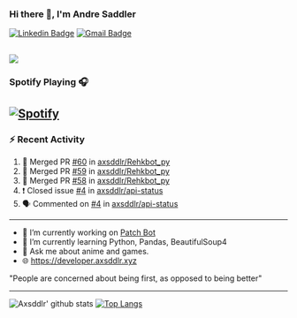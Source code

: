 ### Hi there 👋, I'm Andre Saddler
[![Linkedin Badge](https://img.shields.io/badge/-andrexsaddler-blue?style=flat-square&logo=Linkedin&logoColor=white&link=https://www.linkedin.com/in/andrexsaddler/)](https://www.linkedin.com/in/andrexsaddler/)
[![Gmail Badge](https://img.shields.io/badge/-contact@rehkloos.com-c14438?style=flat-square&logo=Gmail&logoColor=white&link=mailto:contact@rehkloos.com)](mailto:contact@rehkloos.com)

![](https://komarev.com/ghpvc/?username=axsddlr&color=dc143c)
---
### Spotify Playing 🎧

[![Spotify](https://novatorem.rehkloos.vercel.app/api/spotify)](https://open.spotify.com/user/Rehkloos)
---

### :zap: Recent Activity

<!--START_SECTION:activity-->
1. 🎉 Merged PR [#60](https://github.com/axsddlr/Rehkbot_py/pull/60) in [axsddlr/Rehkbot_py](https://github.com/axsddlr/Rehkbot_py)
2. 🎉 Merged PR [#59](https://github.com/axsddlr/Rehkbot_py/pull/59) in [axsddlr/Rehkbot_py](https://github.com/axsddlr/Rehkbot_py)
3. 🎉 Merged PR [#58](https://github.com/axsddlr/Rehkbot_py/pull/58) in [axsddlr/Rehkbot_py](https://github.com/axsddlr/Rehkbot_py)
4. ❗️ Closed issue [#4](https://github.com/axsddlr/api-status/issues/4) in [axsddlr/api-status](https://github.com/axsddlr/api-status)
5. 🗣 Commented on [#4](https://github.com/axsddlr/api-status/issues/4) in [axsddlr/api-status](https://github.com/axsddlr/api-status)
<!--END_SECTION:activity-->

---

- 🔭 I’m currently working on [Patch Bot](https://github.com/axsddlr/patch_bot)
- 🌱 I’m currently learning Python, Pandas, BeautifulSoup4
- 💬 Ask me about anime and games.
- 🌐 https://developer.axsddlr.xyz

"People are concerned about being first, as opposed to being better"

---
![Axsddlr' github stats](https://github-readme-stats.vercel.app/api?username=axsddlr&count_private=true)
[![Top Langs](https://github-readme-stats.vercel.app/api/top-langs/?username=axsddlr&layout=compact)](https://github.com/anuraghazra/github-readme-stats)

